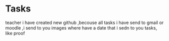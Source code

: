 # Tasks
teacher i have created new github ,becouse all tasks i have send to gmail or moodle ,i send to you images where have a date that i sedn to you tasks, like proof
